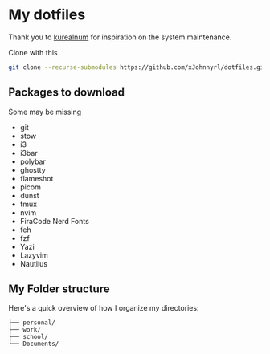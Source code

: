# My dotfiles

Thank you to [kurealnum](https://github.com/kurealnum/dotfiles/tree/main) for inspiration on the system maintenance.

Clone with this

```bash
git clone --recurse-submodules https://github.com/xJohnnyrl/dotfiles.git
```

## Packages to download

Some may be missing

- git
- stow
- i3
- i3bar
- polybar
- ghostty
- flameshot
- picom
- dunst
- tmux
- nvim
- FiraCode Nerd Fonts
- feh
- fzf
- Yazi
- Lazyvim
- Nautilus

## My Folder structure

Here's a quick overview of how I organize my directories:

```
├── personal/
├── work/
├── school/
└── Documents/
```
